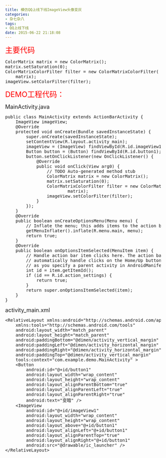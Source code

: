 ```yaml
---
title: 模仿QQ上线下线ImageView头像变灰
categories:
- 杂七杂八
tags: 
- QQ上线下线
date: 2015-06-22 21:18:08
---
```

<!-- more -->
<span style="font-size: 24px; color: rgb(255, 0, 0);">主要代码</span>
<pre class="brush:java;toolbar:false">ColorMatrix matrix = new ColorMatrix();
matrix.setSaturation(0);
ColorMatrixColorFilter filter = new ColorMatrixColorFilter(
    matrix);
imageView.setColorFilter(filter);</pre>

<span style="font-size: 24px; color: rgb(255, 0, 0);">DEMO工程代码：</span>

<span style="font-size: 18px;">MainActivity.java</span><span style="font-size: 24px;">
</span>
<pre class="brush:java;toolbar:false">public class MainActivity extends ActionBarActivity {
    ImageView imageView;
    @Override
    protected void onCreate(Bundle savedInstanceState) {
        super.onCreate(savedInstanceState);
        setContentView(R.layout.activity_main);
        imageView = (ImageView) findViewById(R.id.imageView1);
        Button button = (Button) findViewById(R.id.button1);
        button.setOnClickListener(new OnClickListener() {
            @Override
            public void onClick(View arg0) {
                // TODO Auto-generated method stub
                ColorMatrix matrix = new ColorMatrix();
                matrix.setSaturation(0);
                ColorMatrixColorFilter filter = new ColorMatrixColorFilter(
                        matrix);
                imageView.setColorFilter(filter);
            }
        });
    }
    @Override
    public boolean onCreateOptionsMenu(Menu menu) {
        // Inflate the menu; this adds items to the action bar if it is present.
        getMenuInflater().inflate(R.menu.main, menu);
        return true;
    }
    @Override
    public boolean onOptionsItemSelected(MenuItem item) {
        // Handle action bar item clicks here. The action bar will
        // automatically handle clicks on the Home/Up button, so long
        // as you specify a parent activity in AndroidManifest.xml.
        int id = item.getItemId();
        if (id == R.id.action_settings) {
            return true;
        }
        return super.onOptionsItemSelected(item);
    }
}</pre>

<span style="font-size: 18px;">activity_main.xml</span>

<pre class="brush:xml;toolbar:false">&lt;RelativeLayout xmlns:android=&quot;http://schemas.android.com/apk/res/android&quot;
    xmlns:tools=&quot;http://schemas.android.com/tools&quot;
    android:layout_width=&quot;match_parent&quot;
    android:layout_height=&quot;match_parent&quot;
    android:paddingBottom=&quot;@dimen/activity_vertical_margin&quot;
    android:paddingLeft=&quot;@dimen/activity_horizontal_margin&quot;
    android:paddingRight=&quot;@dimen/activity_horizontal_margin&quot;
    android:paddingTop=&quot;@dimen/activity_vertical_margin&quot;
    tools:context=&quot;com.example.demo.MainActivity&quot; &gt;
    &lt;Button
        android:id=&quot;@+id/button1&quot;
        android:layout_width=&quot;wrap_content&quot;
        android:layout_height=&quot;wrap_content&quot;
        android:layout_alignParentBottom=&quot;true&quot;
        android:layout_alignParentLeft=&quot;true&quot;
        android:layout_alignParentRight=&quot;true&quot;
        android:text=&quot;变暗&quot; /&gt;
    &lt;ImageView
        android:id=&quot;@+id/imageView1&quot;
        android:layout_width=&quot;wrap_content&quot;
        android:layout_height=&quot;wrap_content&quot;
        android:layout_above=&quot;@+id/button1&quot;
        android:layout_alignLeft=&quot;@+id/button1&quot;
        android:layout_alignParentTop=&quot;true&quot;
        android:layout_alignRight=&quot;@+id/button1&quot;
        android:src=&quot;@drawable/ic_launcher&quot; /&gt;
&lt;/RelativeLayout&gt;</pre>